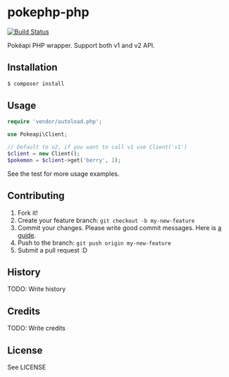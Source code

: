 # pokephp-php

[![Build Status](https://travis-ci.org/williamn/pokeapi-php.svg?branch=master)](https://travis-ci.org/williamn/pokeapi-php)

Pokéapi PHP wrapper. Support both v1 and v2 API.

## Installation

```bash
$ composer install
```

## Usage

```php
require 'vendor/autoload.php';

use Pokeapi\Client;

// Default to v2, if you want to call v1 use Client('v1')
$client = new Client();
$pokemon = $client->get('berry', 1);
```

See the test for more usage examples.

## Contributing

1. Fork it!
2. Create your feature branch: `git checkout -b my-new-feature`
3. Commit your changes. Please write good commit messages. Here is [a guide](http://codeinthehole.com/writing/a-useful-template-for-commit-messages/).
4. Push to the branch: `git push origin my-new-feature`
5. Submit a pull request :D

## History

TODO: Write history

## Credits

TODO: Write credits

## License

See LICENSE
